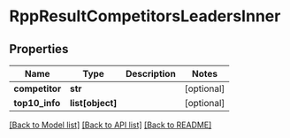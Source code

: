 # RppResultCompetitorsLeadersInner

## Properties
Name | Type | Description | Notes
------------ | ------------- | ------------- | -------------
**competitor** | **str** |  | [optional] 
**top10_info** | **list[object]** |  | [optional] 

[[Back to Model list]](../README.md#documentation-for-models) [[Back to API list]](../README.md#documentation-for-api-endpoints) [[Back to README]](../README.md)

